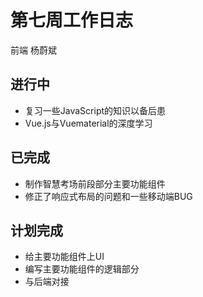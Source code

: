 # 第七周工作日志
前端 杨蔚斌

## 进行中
- 复习一些JavaScript的知识以备后患
- Vue.js与Vuematerial的深度学习

## 已完成
- 制作智慧考场前段部分主要功能组件
- 修正了响应式布局的问题和一些移动端BUG

## 计划完成
- 给主要功能组件上UI
- 编写主要功能组件的逻辑部分
- 与后端对接

